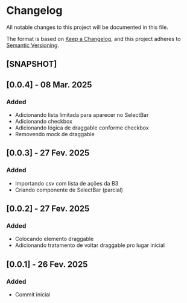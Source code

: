 # Changelog

All notable changes to this project will be documented in this file.

The format is based on [Keep a Changelog](https://keepachangelog.com/en/1.1.0/),
and this project adheres to [Semantic Versioning](https://semver.org/spec/v2.0.0.html).

## [SNAPSHOT]

## [0.0.4] - 08 Mar. 2025

### Added

- Adicionando lista limitada para aparecer no SelectBar
- Adicionando checkbox
- Adicionando lógica de draggable conforme checkbox
- Removendo mock de draggable

## [0.0.3] - 27 Fev. 2025

### Added

- Importando csv com lista de ações da B3
- Criando componente de SelectBar (parcial)

## [0.0.2] - 27 Fev. 2025

### Added

- Colocando elemento draggable
- Adicionando tratamento de voltar draggable pro lugar inicial

## [0.0.1] - 26 Fev. 2025

### Added

- Commit inicial
